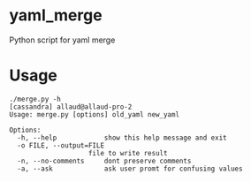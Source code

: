 yaml_merge
==========

Python script for yaml merge

Usage
==========
    ./merge.py -h                                                                                                        [cassandra] allaud@allaud-pro-2
    Usage: merge.py [options] old_yaml new_yaml

    Options:
      -h, --help            show this help message and exit
      -o FILE, --output=FILE
                        file to write result
      -n, --no-comments     dont preserve comments
      -a, --ask             ask user promt for confusing values
